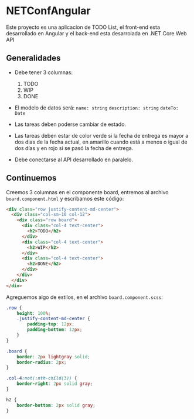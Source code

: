 # NETConfAngular

Este proyecto es una aplicacion de TODO List, el front-end esta desarrollado en Angular y el back-end esta desarrolada en .NET Core Web API

## Generalidades

- Debe tener 3 columnas:
    1. TODO
    2. WIP
    3. DONE

- El modelo de datos será:
    `name: string`
    `description: string`
    `dateTo: Date`

- Las tareas deben poderse cambiar de estado.
- Las tareas deben estar de color verde si la fecha de entrega es mayor a dos dias de la fecha actual, en amarillo cuando está a menos o igual de dos días y en rojo si se pasó la fecha de entrega.​
- Debe conectarse al API desarrollado en paralelo.

## Continuemos

Creemos 3 columnas en el componente board, entremos al archivo `board.component.html` y escribamos este código:

```html
<div class="row justify-content-md-center">
  <div class="col-sm-10 col-12">
    <div class="row board">
      <div class="col-4 text-center">
        <h2>TODO</h2>
      </div>
      <div class="col-4 text-center">
        <h2>WIP</h2>
      </div>
      <div class="col-4 text-center">
        <h2>DONE</h2>
      </div>
    </div>
  </div>
</div>
```

Agreguemos algo de estilos, en el archivo `board.component.scss`:

```scss
.row {
    height: 100%;
    .justify-content-md-center {
        padding-top: 12px;
        padding-bottom: 12px;
    }
}

.board {
    border: 2px lightgray solid;
    border-radius: 2px;
}

.col-4:not(:nth-child(3)) {
    border-right: 2px solid gray;
}

h2 {
    border-bottom: 2px solid gray;
}
````
